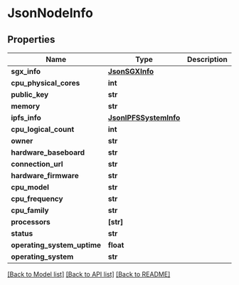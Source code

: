# JsonNodeInfo


## Properties
Name | Type | Description | Notes
------------ | ------------- | ------------- | -------------
**sgx_info** | [**JsonSGXInfo**](JsonSGXInfo.md) |  | [optional] 
**cpu_physical_cores** | **int** |  | [optional] 
**public_key** | **str** |  | [optional] 
**memory** | **str** |  | [optional] 
**ipfs_info** | [**JsonIPFSSystemInfo**](JsonIPFSSystemInfo.md) |  | [optional] 
**cpu_logical_count** | **int** |  | [optional] 
**owner** | **str** |  | [optional] 
**hardware_baseboard** | **str** |  | [optional] 
**connection_url** | **str** |  | [optional] 
**hardware_firmware** | **str** |  | [optional] 
**cpu_model** | **str** |  | [optional] 
**cpu_frequency** | **str** |  | [optional] 
**cpu_family** | **str** |  | [optional] 
**processors** | **[str]** |  | [optional] 
**status** | **str** |  | [optional] 
**operating_system_uptime** | **float** |  | [optional] 
**operating_system** | **str** |  | [optional] 

[[Back to Model list]](../README.md#documentation-for-models) [[Back to API list]](../README.md#documentation-for-api-endpoints) [[Back to README]](../README.md)


